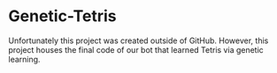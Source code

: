 # Genetic-Tetris
Unfortunately this project was created outside of GitHub. However, this project houses the final code of our bot that learned Tetris via genetic learning.
